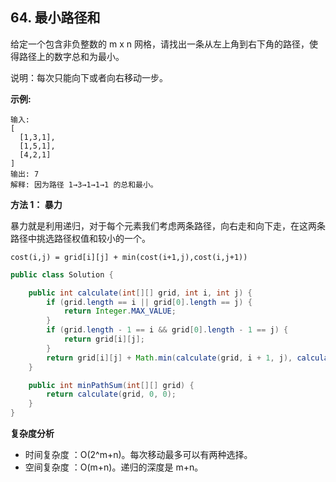 ## 64. 最小路径和

给定一个包含非负整数的 m x n 网格，请找出一条从左上角到右下角的路径，使得路径上的数字总和为最小。

说明：每次只能向下或者向右移动一步。

**示例:**

```
输入:
[
  [1,3,1],
  [1,5,1],
  [4,2,1]
]
输出: 7
解释: 因为路径 1→3→1→1→1 的总和最小。

```

**方法 1： 暴力**

暴力就是利用递归，对于每个元素我们考虑两条路径，向右走和向下走，在这两条路径中挑选路径权值和较小的一个。

```
cost(i,j) = grid[i][j] + min(cost(i+1,j),cost(i,j+1))
```

```java
public class Solution {

    public int calculate(int[][] grid, int i, int j) {
        if (grid.length == i || grid[0].length == j) {
            return Integer.MAX_VALUE;
        }
        if (grid.length - 1 == i && grid[0].length - 1 == j) {
            return grid[i][j];
        }
        return grid[i][j] + Math.min(calculate(grid, i + 1, j), calculate(grid, i, j + 1));
    }

    public int minPathSum(int[][] grid) {
        return calculate(grid, 0, 0);
    }
}
```

**复杂度分析**

- 时间复杂度 ：O(2^m+n)。每次移动最多可以有两种选择。
- 空间复杂度 ：O(m+n)。递归的深度是 m+n。

























